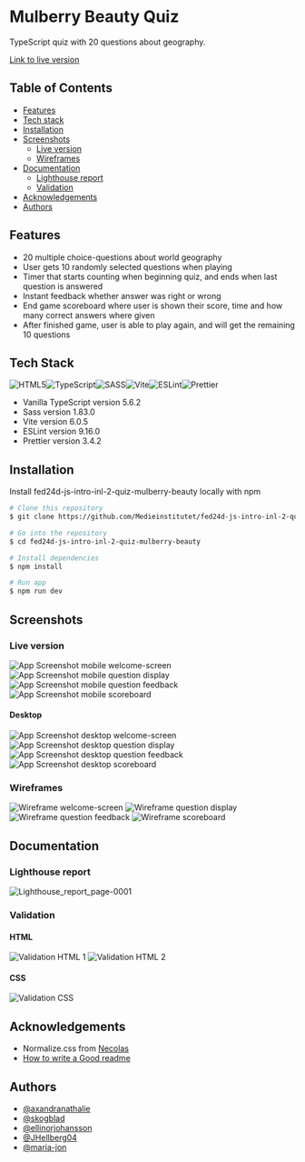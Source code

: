# Mulberry Beauty Quiz

TypeScript quiz with 20 questions about geography.

[Link to live version](https://maria-jon.github.io/quiz/)

## Table of Contents

- [Features](#features)
- [Tech stack](#tech-stack)
- [Installation](#installation)
- [Screenshots](#screenshots)
  - [Live version](#live-version)
  - [Wireframes](#wireframes)
- [Documentation](#documentation)
  - [Lighthouse report](#lighthouse-report)
  - [Validation](#validation)
- [Acknowledgements](#acknowledgements)
- [Authors](#authors)

## Features

- 20 multiple choice-questions about world geography
- User gets 10 randomly selected questions when playing
- Timer that starts counting when beginning quiz, and ends when last question is answered
- Instant feedback whether answer was right or wrong
- End game scoreboard where user is shown their score, time and how many correct answers where given
- After finished game, user is able to play again, and will get the remaining 10 questions

## Tech Stack

![HTML5](https://img.shields.io/badge/html5-%23E34F26.svg?style=for-the-badge&logo=html5&logoColor=white)![TypeScript](https://img.shields.io/badge/typescript-%23007ACC.svg?style=for-the-badge&logo=typescript&logoColor=white)![SASS](https://img.shields.io/badge/SASS-hotpink.svg?style=for-the-badge&logo=SASS&logoColor=white)![Vite](https://img.shields.io/badge/vite-%23646CFF.svg?style=for-the-badge&logo=vite&logoColor=white)![ESLint](https://img.shields.io/badge/ESLint-4B3263?style=for-the-badge&logo=eslint&logoColor=white)![Prettier](https://img.shields.io/badge/prettier-%23F7B93E.svg?style=for-the-badge&logo=prettier&logoColor=black)

- Vanilla TypeScript version 5.6.2
- Sass version 1.83.0
- Vite version 6.0.5
- ESLint version 9.16.0
- Prettier version 3.4.2

## Installation

Install fed24d-js-intro-inl-2-quiz-mulberry-beauty locally with npm

```bash
# Clone this repository
$ git clone https://github.com/Medieinstitutet/fed24d-js-intro-inl-2-quiz-mulberry-beauty

# Go into the repository
$ cd fed24d-js-intro-inl-2-quiz-mulberry-beauty

# Install dependencies
$ npm install

# Run app
$ npm run dev
```

## Screenshots

### Live version

![App Screenshot mobile welcome-screen](/documentation/screenshots/mobile-start.png)
![App Screenshot mobile question display](/documentation/screenshots/mobile-question.png)
![App Screenshot mobile question feedback](/documentation/screenshots/mobile-answer.png)
![App Screenshot mobile scoreboard](/documentation/screenshots/mobile-scoreboard.png)

#### Desktop

![App Screenshot desktop welcome-screen](/documentation/screenshots/desktop-start.png)
![App Screenshot desktop question display](/documentation/screenshots/desktop-question.png)
![App Screenshot desktop question feedback](/documentation/screenshots/desktop-answer.png)
![App Screenshot desktop scoreboard](/documentation/screenshots/desktop-scoreboard.png)

### Wireframes

![Wireframe welcome-screen](/assets/wireframe/1.png)
![Wireframe question display](/assets/wireframe/2.png)
![Wireframe question feedback](/assets/wireframe/3.png)
![Wireframe scoreboard](/assets/wireframe/4.png)

## Documentation

### Lighthouse report

![Lighthouse_report_page-0001](/documentation/validation/lighthouse.jpg)

### Validation

#### HTML

![Validation HTML 1](/documentation/validation/validation-html-quiz-1.jpg)
![Validation HTML 2](/documentation/validation/validation-html-quiz-2.jpg)

#### CSS

![Validation CSS](/documentation/validation/validation-css.png)

## Acknowledgements

- Normalize.css from [Necolas](https://github.com/necolas/normalize.css)
- [How to write a Good readme](https://bulldogjob.com/news/449-how-to-write-a-good-readme-for-your-github-project)

## Authors

- [@axandranathalie](https://www.github.com/axandranathalie)
- [@skogblad](https://www.github.com/skogblad)
- [@ellinorjohansson](https://www.github.com/ellinorjohansson)
- [@JHellberg04](https://www.github.com/JHellberg04)
- [@maria-jon](https://www.github.com/maria-jon)
